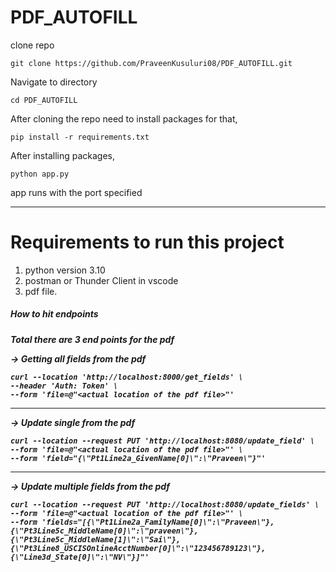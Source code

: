 # PDF_AUTOFILL

clone repo

```
git clone https://github.com/PraveenKusuluri08/PDF_AUTOFILL.git
```
Navigate to directory
```
cd PDF_AUTOFILL
```

After cloning the repo need to install packages for that,

```
pip install -r requirements.txt
```
After installing packages,

```
python app.py
```

app runs with the port specified 
<hr/>
<h1>Requirements to run this project</h1>

1) python version 3.10
2) postman or Thunder Client in vscode
3) pdf file.


<h5>How to hit endpoints<h5>
<p>Total there are 3 end points for the pdf</p>

→ **Getting all fields from the pdf**
```
curl --location 'http://localhost:8000/get_fields' \
--header 'Auth: Token' \
--form 'file=@"<actual location of the pdf file>"'
```

<hr/>

→ Update single from the pdf
```
curl --location --request PUT 'http://localhost:8080/update_field' \
--form 'file=@"<actual location of the pdf file>"' \
--form 'field="{\"Pt1Line2a_GivenName[0]\":\"Praveen\"}"'
```

<hr/>

→ Update multiple fields from the pdf
```
curl --location --request PUT 'http://localhost:8080/update_fields' \
--form 'file=@"<actual location of the pdf file>"' \
--form 'fields="[{\"Pt1Line2a_FamilyName[0]\":\"Praveen\"},{\"Pt3Line5c_MiddleName[0]\":\"praveen\"},{\"Pt3Line5c_MiddleName[1]\":\"Sai\"},{\"Pt3Line8_USCISOnlineAcctNumber[0]\":\"123456789123\"},{\"Line3d_State[0]\":\"NV\"}]"'
```
